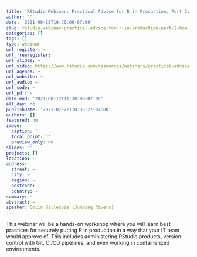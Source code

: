 ```yaml
---
title: 'RStudio Webinar: Practical Advice for R in Production, Part 2: How? '
author: ''
date: '2021-08-12T10:30:00-07:00'
slug: rstudio-webinar-practical-advice-for-r-in-production-part-2-how
categories: []
tags: []
type: webinar
url_register: ~
url_freeregister: 
url_slides: ~
url_video: https://www.rstudio.com/resources/webinars/practical-advice-for-r-in-production-2-how/
url_agenda: ~
url_website: ~
url_audio: ~
url_code: ~
url_pdf: ~
date_end: '2021-08-12T11:30:00-07:00'
all_day: no
publishDate: '2021-07-22T10:36:27-07:00'
authors: []
featured: no
image:
  caption: ''
  focal_point: ''
  preview_only: no
slides: ''
projects: []
location: ~
address:
  street: ~
  city: ~
  region: ~
  postcode: ~
  country: ~
summary: ~
abstract: ~
speaker: Colin Gillespie (Jumping Rivers)
---
```

<!--more-->
This webinar will be a hands-on workshop where you will learn best practices for securely putting R in production in a way that your IT team would approve of. This includes administering RStudio products, version control with Git, CI/CD pipelines, and even working in containerized environments.
